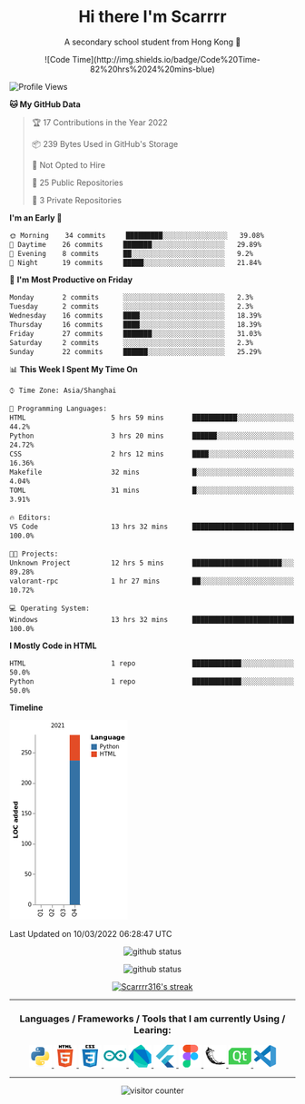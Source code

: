 <!-- **scarrrr316/scarrrr316** is a ✨ _special_ ✨ repository because its `README.md` (this file) appears on your GitHub profile. -->

<h1 align="center">Hi there I'm Scarrrr</h1>
<p align="center"> A secondary school student from Hong Kong 🤪</p>

<p align="center">
  <!--START_SECTION:waka-->
![Code Time](http://img.shields.io/badge/Code%20Time-82%20hrs%2024%20mins-blue)

![Profile Views](http://img.shields.io/badge/Profile%20Views-62-blue)

**🐱 My GitHub Data** 

> 🏆 17 Contributions in the Year 2022
 > 
> 📦 239 Bytes Used in GitHub's Storage 
 > 
> 🚫 Not Opted to Hire
 > 
> 📜 25 Public Repositories 
 > 
> 🔑 3 Private Repositories  
 > 
**I'm an Early 🐤** 

```text
🌞 Morning    34 commits     █████████░░░░░░░░░░░░░░░░   39.08% 
🌆 Daytime    26 commits     ███████░░░░░░░░░░░░░░░░░░   29.89% 
🌃 Evening    8 commits      ██░░░░░░░░░░░░░░░░░░░░░░░   9.2% 
🌙 Night      19 commits     █████░░░░░░░░░░░░░░░░░░░░   21.84%

```
📅 **I'm Most Productive on Friday** 

```text
Monday       2 commits      ░░░░░░░░░░░░░░░░░░░░░░░░░   2.3% 
Tuesday      2 commits      ░░░░░░░░░░░░░░░░░░░░░░░░░   2.3% 
Wednesday    16 commits     ████░░░░░░░░░░░░░░░░░░░░░   18.39% 
Thursday     16 commits     ████░░░░░░░░░░░░░░░░░░░░░   18.39% 
Friday       27 commits     ███████░░░░░░░░░░░░░░░░░░   31.03% 
Saturday     2 commits      ░░░░░░░░░░░░░░░░░░░░░░░░░   2.3% 
Sunday       22 commits     ██████░░░░░░░░░░░░░░░░░░░   25.29%

```


📊 **This Week I Spent My Time On** 

```text
⌚︎ Time Zone: Asia/Shanghai

💬 Programming Languages: 
HTML                     5 hrs 59 mins       ███████████░░░░░░░░░░░░░░   44.2% 
Python                   3 hrs 20 mins       ██████░░░░░░░░░░░░░░░░░░░   24.72% 
CSS                      2 hrs 12 mins       ████░░░░░░░░░░░░░░░░░░░░░   16.36% 
Makefile                 32 mins             █░░░░░░░░░░░░░░░░░░░░░░░░   4.04% 
TOML                     31 mins             █░░░░░░░░░░░░░░░░░░░░░░░░   3.91%

🔥 Editors: 
VS Code                  13 hrs 32 mins      █████████████████████████   100.0%

🐱‍💻 Projects: 
Unknown Project          12 hrs 5 mins       ██████████████████████░░░   89.28% 
valorant-rpc             1 hr 27 mins        ██░░░░░░░░░░░░░░░░░░░░░░░   10.72%

💻 Operating System: 
Windows                  13 hrs 32 mins      █████████████████████████   100.0%

```

**I Mostly Code in HTML** 

```text
HTML                     1 repo              ████████████░░░░░░░░░░░░░   50.0% 
Python                   1 repo              ████████████░░░░░░░░░░░░░   50.0%

```


**Timeline**

![Chart not found](https://raw.githubusercontent.com/scarrrr316/scarrrr316/main/charts/bar_graph.png) 


 Last Updated on 10/03/2022 06:28:47 UTC
<!--END_SECTION:waka-->
</p>

<p align="center">
  <img alt="github status" src="https://github-readme-stats.vercel.app/api?username=scarrrr316&show_icons=true&theme=react"/>
</p>

<p align="center">
  <img alt="github status" src="https://github-readme-stats.vercel.app/api/top-langs/?username=scarrrr316&show_icons=true&theme=react"/>
</p>

<p align="center">
  <a href="https://github.com/DenverCoder1/github-readme-streak-stats">
    <img title="🔥 Get streak stats for your profile at git.io/streak-stats" alt="Scarrrr316's streak" src="https://github-readme-streak-stats.herokuapp.com/?user=scarrrr316&theme=black-ice&hide_border=true&stroke=0000&background=060A0CD0"/>
  </a>
</p>
 
<hr>
<h3 align="center">Languages / Frameworks / Tools that I am currently Using / Learing:  </h3>

<p align="center">
  <a href="https://www.python.org" target="_blank"> 
  <img src="https://raw.githubusercontent.com/devicons/devicon/master/icons/python/python-original.svg" alt="python" width="40" height="40"/> 
  </a>

  <a href="https://www.w3.org/html/" target="_blank">
  <img src="https://raw.githubusercontent.com/devicons/devicon/master/icons/html5/html5-original-wordmark.svg" alt="html5" width="40" height="40"/> 
  </a>

  <a href="https://www.w3schools.com/css/" target="_blank"> 
  <img src="https://raw.githubusercontent.com/devicons/devicon/master/icons/css3/css3-original-wordmark.svg" alt="css3" width="40" height="40"/> 
  </a>

  <a href="https://www.arduino.cc/" target="_blank"> 
  <img src="https://raw.githubusercontent.com/devicons/devicon/master/icons/arduino/arduino-original.svg" alt="arduino" width="40" height="40"/> 
  </a>

  <a href="https://dart.dev/" target="_blank"> 
  <img src="https://github.com/devicons/devicon/raw/master/icons/dart/dart-original.svg" alt="dart" width="40" height="40"/> 
  </a>

  <a href="https://flutter.dev/" target="_blank"> 
  <img src="https://github.com/devicons/devicon/raw/master/icons/flutter/flutter-original.svg" alt="flutter" width="40" height="40"/> 
  </a>

  <a href="https://www.figma.com/" target="_blank"> 
  <img src="https://github.com/devicons/devicon/raw/master/icons/figma/figma-original.svg" alt="figma" width="40" height="40"/> 
  </a>

  <a href="https://flask.palletsprojects.com/" target="_blank"> 
  <img src="https://github.com/devicons/devicon/raw/master/icons/flask/flask-original.svg" alt="flask" width="40" height="40"/> 
  </a>

  <a href="https://www.qt.io/" target="_blank"> 
  <img src="https://github.com/devicons/devicon/raw/master/icons/qt/qt-original.svg" alt="qt" width="40" height="40"/> 
  </a>

  <a href="https://code.visualstudio.com/" target="_blank"> 
  <img src="https://github.com/devicons/devicon/raw/master/icons/vscode/vscode-original.svg" alt="vscode" width="40" height="40"/> 
  </a>
</p>

<hr>

<p align="center">
<!--   <img alt="visitor counter" src="https://visitor-badge.glitch.me/badge?page_id=scarrrr316"/> -->
  <img alt="visitor counter" src="https://api.visitorbadge.io/api/VisitorHit?user=scarrrr316&repo=scarrrr316&countColor=%FFFFFF"/>

</p>
